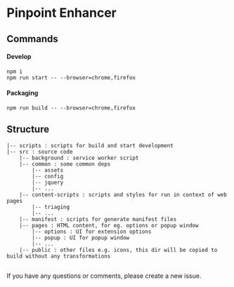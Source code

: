 # Pinpoint Enhancer

## Commands

#### Develop

```shell
npm i
npm run start -- --browser=chrome,firefox
```

#### Packaging

```shell
npm run build -- --browser=chrome,firefox
```

## Structure

```
|-- scripts : scripts for build and start development
|-- src : source code
    |-- background : service worker script
    |-- common : some common deps
        |-- assets
        |-- config
        |-- jquery
        |-- ...
    |-- content-scripts : scripts and styles for run in context of web pages
        |-- triaging
        |-- ...
    |-- manifest : scripts for generate manifest files
    |-- pages : HTML content, for eg. options or popup window
        |-- options : UI for extension options
        |-- popup : UI for popup window
        |-- ...
    |-- public : other files e.g. icons, this dir will be copied to build without any transformations
```

##

If you have any questions or comments, please create a new issue.

